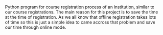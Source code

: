 Python program for course registration process of an institution, similar to our course registrations.
The main reason for this project is to save the time at the time of registration. As we all know that offline registration takes lots of time so this is just a simple idea to came accross that problem and save our time through online mode. 
